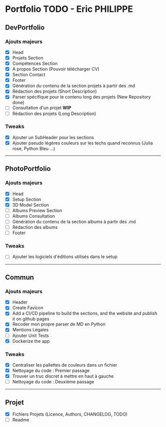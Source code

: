 # Portfolio TODO - Eric PHILIPPE

## DevPortfolio

### Ajouts majeurs

- [x] Head
- [x] Projets Section
- [x] Compétences Section
- [x] A propos Section (Pouvoir télécharger CV)
- [x] Section Contact
- [x] Footer
- [x] Génération du contenu de la section projets à partir des .md
- [x] Rédaction des projets (Short Description)
- [x] Parser spécifique pour le contenu long des projets (New Repository done)
- [ ] Consultation d'un projet **WIP**
- [ ] Rédaction des projets (Long Description)

### Tweaks

- [x] Ajouter un SubHeader pour les sections
- [x] Ajouter pseudo légères couleurs sur les techs quand reconnus (Julia rose, Python Bleu ...)

---

## PhotoPortfolio

### Ajouts majeurs

- [x] Head
- [x] Setup Section
- [x] 3D Model Section
- [ ] Albums Preview Section
- [ ] Albums Consultation
- [ ] Génération du contenu de la section albums à partir des .md
- [ ] Rédaction des albums
- [ ] Footer

### Tweaks

- [ ] Ajouter les logiciels d'éditions utilisés dans le setup

---

## Commun

### Ajouts majeurs

- [x] Header
- [x] Create Favicon
- [x] Add a CI/CD pipeline to build the sections, and the website and publish it on github pages
- [x] Recoder mon propre parser de MD en Python
- [x] Mentions Légales
- [ ] Ajouter Unit Tests
- [x] Dockerize the app

### Tweaks

- [x] Centraliser les pallettes de couleurs dans un fichier
- [x] Nettoyage du code : Premier passage
- [x] Trouver un truc discret à mettre en haut à gauche
- [ ] Nettoyage du code : Deuxième passage

---

## Projet

- [x] Fichiers Projets (Licence, Authors, CHANGELOG, TODO)
- [ ] Readme
